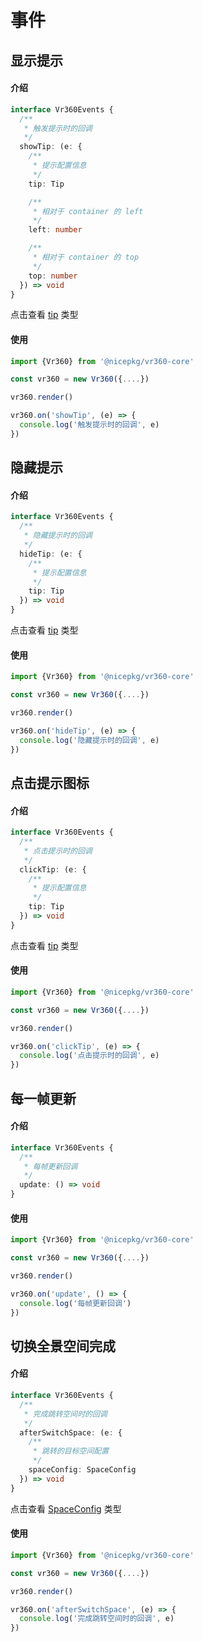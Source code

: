 # 事件

## 显示提示

#### 介绍

```ts
interface Vr360Events {
  /**
   * 触发提示时的回调
   */
  showTip: (e: {
    /**
     * 提示配置信息
     */
    tip: Tip

    /**
     * 相对于 container 的 left
     */
    left: number

    /**
     * 相对于 container 的 top
     */
    top: number
  }) => void
}
```

点击查看 [tip](./methods.md#tip-空间配置里的提示配置) 类型

#### 使用

```ts
import {Vr360} from '@nicepkg/vr360-core'

const vr360 = new Vr360({....})

vr360.render()

vr360.on('showTip', (e) => {
  console.log('触发提示时的回调', e)
})
```

## 隐藏提示

#### 介绍

```ts
interface Vr360Events {
  /**
   * 隐藏提示时的回调
   */
  hideTip: (e: {
    /**
     * 提示配置信息
     */
    tip: Tip
  }) => void
}
```

点击查看 [tip](./methods.md#tip-空间配置里的提示配置) 类型

#### 使用

```ts
import {Vr360} from '@nicepkg/vr360-core'

const vr360 = new Vr360({....})

vr360.render()

vr360.on('hideTip', (e) => {
  console.log('隐藏提示时的回调', e)
})
```

## 点击提示图标

#### 介绍

```ts
interface Vr360Events {
  /**
   * 点击提示时的回调
   */
  clickTip: (e: {
    /**
     * 提示配置信息
     */
    tip: Tip
  }) => void
}
```

点击查看 [tip](./methods.md#tip-空间配置里的提示配置) 类型

#### 使用

```ts
import {Vr360} from '@nicepkg/vr360-core'

const vr360 = new Vr360({....})

vr360.render()

vr360.on('clickTip', (e) => {
  console.log('点击提示时的回调', e)
})
```

## 每一帧更新

#### 介绍

```ts
interface Vr360Events {
  /**
   * 每帧更新回调
   */
  update: () => void
}
```

#### 使用

```ts
import {Vr360} from '@nicepkg/vr360-core'

const vr360 = new Vr360({....})

vr360.render()

vr360.on('update', () => {
  console.log('每帧更新回调')
})
```

## 切换全景空间完成

#### 介绍

```ts
interface Vr360Events {
  /**
   * 完成跳转空间时的回调
   */
  afterSwitchSpace: (e: {
    /**
     * 跳转的目标空间配置
     */
    spaceConfig: SpaceConfig
  }) => void
}
```

点击查看 [SpaceConfig](./methods.md#spaceconfig-构造参数里的空间配置) 类型

#### 使用

```ts
import {Vr360} from '@nicepkg/vr360-core'

const vr360 = new Vr360({....})

vr360.render()

vr360.on('afterSwitchSpace', (e) => {
  console.log('完成跳转空间时的回调', e)
})
```

